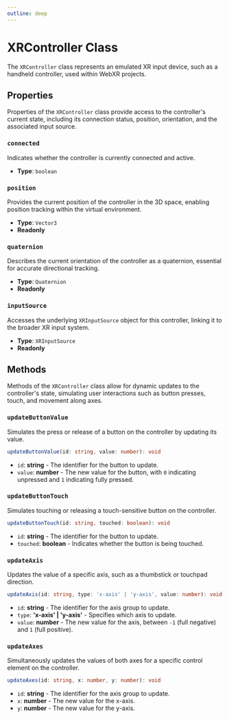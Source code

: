 ```yaml
---
outline: deep
---
```


# XRController Class

The `XRController` class represents an emulated XR input device, such as a handheld controller, used within WebXR projects.

## Properties

Properties of the `XRController` class provide access to the controller's current state, including its connection status, position, orientation, and the associated input source.

### `connected`

Indicates whether the controller is currently connected and active.

- **Type**: `boolean`

### `position`

Provides the current position of the controller in the 3D space, enabling position tracking within the virtual environment.

- **Type**: `Vector3`
- **Readonly**

### `quaternion`

Describes the current orientation of the controller as a quaternion, essential for accurate directional tracking.

- **Type**: `Quaternion`
- **Readonly**

### `inputSource`

Accesses the underlying `XRInputSource` object for this controller, linking it to the broader XR input system.

- **Type**: `XRInputSource`
- **Readonly**

## Methods

Methods of the `XRController` class allow for dynamic updates to the controller's state, simulating user interactions such as button presses, touch, and movement along axes.

### `updateButtonValue`

Simulates the press or release of a button on the controller by updating its value.

```typescript
updateButtonValue(id: string, value: number): void
```

- `id`: **string** - The identifier for the button to update.
- `value`: **number** - The new value for the button, with `0` indicating unpressed and `1` indicating fully pressed.

### `updateButtonTouch`

Simulates touching or releasing a touch-sensitive button on the controller.

```typescript
updateButtonTouch(id: string, touched: boolean): void
```

- `id`: **string** - The identifier for the button to update.
- `touched`: **boolean** - Indicates whether the button is being touched.

### `updateAxis`

Updates the value of a specific axis, such as a thumbstick or touchpad direction.

```typescript
updateAxis(id: string, type: 'x-axis' | 'y-axis', value: number): void
```

- `id`: **string** - The identifier for the axis group to update.
- `type`: **'x-axis' | 'y-axis'** - Specifies which axis to update.
- `value`: **number** - The new value for the axis, between `-1` (full negative) and `1` (full positive).

### `updateAxes`

Simultaneously updates the values of both axes for a specific control element on the controller.

```typescript
updateAxes(id: string, x: number, y: number): void
```

- `id`: **string** - The identifier for the axis group to update.
- `x`: **number** - The new value for the x-axis.
- `y`: **number** - The new value for the y-axis.
